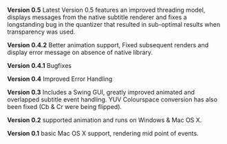 **Version 0.5** Latest Version 0.5 features an improved threading model, displays messages from the native subtitle renderer and fixes a longstanding bug in the quantizer that resulted in sub-optimal results when transparency was used.

**Version 0.4.2** Better animation support, Fixed subsequent renders and display error message on absence of native library.

**Version 0.4.1** Bugfixes

**Version 0.4** Improved Error Handling

**Version 0.3** Includes a Swing GUI, greatly improved animated and overlapped subtitle event handling. YUV Colourspace conversion has also been fixed (Cb & Cr were being flipped).

**Version 0.2** supported animation and runs on Windows & Mac OS X.

**Version 0.1** basic Mac OS X support, rendering mid point of events.
